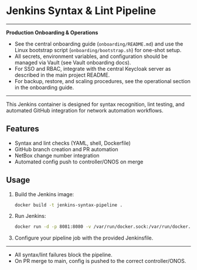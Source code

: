 # Jenkins Syntax & Lint Pipeline

---
**Production Onboarding & Operations**

- See the central onboarding guide (`onboarding/README.md`) and use the Linux bootstrap script (`onboarding/bootstrap.sh`) for one-shot setup.
- All secrets, environment variables, and configuration should be managed via Vault (see Vault onboarding docs).
- For SSO and RBAC, integrate with the central Keycloak server as described in the main project README.
- For backup, restore, and scaling procedures, see the operational section in the onboarding guide.

---

This Jenkins container is designed for syntax recognition, lint testing, and automated GitHub integration for network automation workflows.

## Features
- Syntax and lint checks (YAML, shell, Dockerfile)
- GitHub branch creation and PR automation
- NetBox change number integration
- Automated config push to controller/ONOS on merge

## Usage
1. Build the Jenkins image:
   ```sh
   docker build -t jenkins-syntax-pipeline .
   ```
2. Run Jenkins:
   ```sh
   docker run -d -p 8081:8080 -v /var/run/docker.sock:/var/run/docker.sock -v jenkins_home:/var/jenkins_home jenkins-syntax-pipeline
   ```
3. Configure your pipeline job with the provided Jenkinsfile.

---

- All syntax/lint failures block the pipeline.
- On PR merge to main, config is pushed to the correct controller/ONOS.
